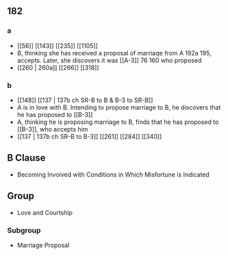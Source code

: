 ## 182
### a
- [[56]] [[143]] [[235]] [[1105]] 
- B, thinking she has received a proposal of marriaqe from A 192a 195, accepts. Later, she discovers it was [[A-3]] 76 160 who proposed
- [[260 | 260a]] [[266]] [[318]] 

### b
- [[148]] [[137 | 137b ch SR-B to B &amp; B-3 to SR-B]] 
- A is in love with B. Intending to propose marriage to B, he discovers that he has proposed to [[B-3]]
- A, thinking he is proposing marriage to B, finds that he has proposed to [[B-3]], who accepts him
- [[137 | 137b ch SR-B to B-3]] [[261]] [[284]] [[340]] 

## B Clause
- Becoming Invoived with Conditions in Which Misfortune is Indicated

## Group
- Love and Courtship

### Subgroup
- Marriage Proposal

